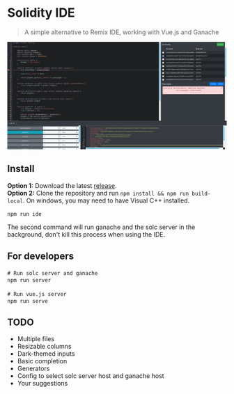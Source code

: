 # Solidity IDE

> A simple alternative to Remix IDE, working with Vue.js and Ganache

![IDE screenshot](solidity-ide.png?raw=true "Soldity IDE")

## Install

**Option 1:** Download the latest [release](https://github.com/System-Glitch/Solidity-IDE/releases).  
**Option 2:** Clone the repository and run `npm install && npm run build-local`. On windows, you may need to have Visual C++ installed.  

```
npm run ide
```

The second command will run ganache and the solc server in the background, don't kill this process when using the IDE.


## For developers

```
# Run solc server and ganache
npm run server

# Run vue.js server
npm run serve
```

## TODO

- Multiple files
- Resizable columns
- Dark-themed inputs
- Basic completion
- Generators
- Config to select solc server host and ganache host
- Your suggestions
